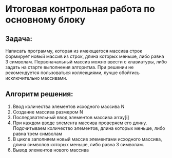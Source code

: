 # Итоговая контрольная работа по основному блоку
## Задача:
Написать программу, которая из имеющегося массива строк формирует новый массив из строк, длина которых меньше, либо равна 3 символам. Первоначальный массив можно ввести с клавиатуры, либо задать на старте выполнения алгоритма. При решении не рекомендуется пользоваться коллекциями, лучше обойтись исключительно массивами.
## Алгоритм решения:
1. Ввод количества элементов исходного массива N
2. Создание массива размером N 
3. Последовательный ввод элементов массива array[i]
4. При каждом вводе элемента массива проверяем его длину. Подсчитываем количество элементов, длина которых меньше, либо равна трем символам
5. В цикле заполняем новый массив элементами исходного массива, длина символов которых меньше, либо равна 3 символам.
6. Вывод элементов нового массива